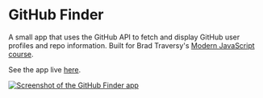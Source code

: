 # GitHub Finder

A small app that uses the GitHub API to fetch and display GitHub user profiles and repo information. Built for Brad Traversy's [Modern JavaScript course](https://www.udemy.com/modern-javascript-from-the-beginning/).

See the app live [here](https://gk-hynes.github.io/github-finder/).

[![Screenshot of the GitHub Finder app](https://res.cloudinary.com/gerhynes/image/upload/q_auto/v1530887912/Screenshot_2018-07-06_GitHub_Finder_gonw0u.png)](https://gk-hynes.github.io/github-finder/)
